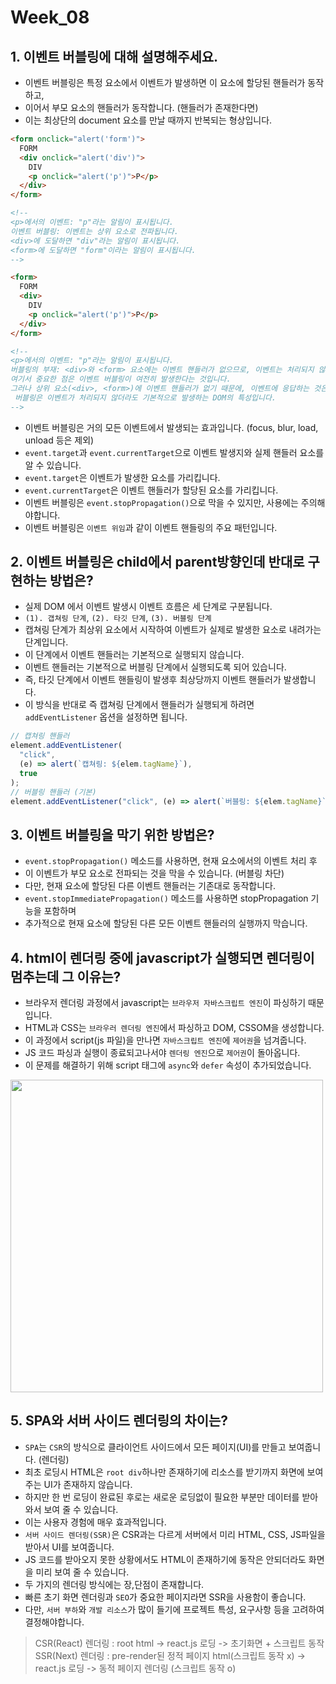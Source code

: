 # Week_08

## 1. 이벤트 버블링에 대해 설명해주세요.

- 이벤트 버블링은 특정 요소에서 이벤트가 발생하면 이 요소에 할당된 핸들러가 동작하고,
- 이어서 부모 요소의 핸들러가 동작합니다. (핸들러가 존재한다면)
- 이는 최상단의 document 요소를 만날 때까지 반복되는 형상입니다.

```html
<form onclick="alert('form')">
  FORM
  <div onclick="alert('div')">
    DIV
    <p onclick="alert('p')">P</p>
  </div>
</form>

<!-- 
<p>에서의 이벤트: "p"라는 알림이 표시됩니다.
이벤트 버블링: 이벤트는 상위 요소로 전파됩니다.
<div>에 도달하면 "div"라는 알림이 표시됩니다.
<form>에 도달하면 "form"이라는 알림이 표시됩니다. 
-->
```

```html
<form>
  FORM
  <div>
    DIV
    <p onclick="alert('p')">P</p>
  </div>
</form>

<!-- 
<p>에서의 이벤트: "p"라는 알림이 표시됩니다.
버블링의 부재: <div>와 <form> 요소에는 이벤트 핸들러가 없으므로, 이벤트는 처리되지 않고 무시됩니다.
여기서 중요한 점은 이벤트 버블링이 여전히 발생한다는 것입니다. 
그러나 상위 요소(<div>, <form>)에 이벤트 핸들러가 없기 때문에, 이벤트에 응답하는 것은 없습니다.
 버블링은 이벤트가 처리되지 않더라도 기본적으로 발생하는 DOM의 특성입니다.
-->
```

- 이벤트 버블링은 거의 모든 이벤트에서 발생되는 효과입니다. (focus, blur, load, unload 등은 제외)
- `event.target`과 `event.currentTarget`으로 이벤트 발생지와 실제 핸들러 요소를 알 수 있습니다.
- `event.target`은 이벤트가 발생한 요소를 가리킵니다.
- `event.currentTarget`은 이벤트 핸들러가 할당된 요소를 가리킵니다.
- 이벤트 버블링은 `event.stopPropagation()`으로 막을 수 있지만, 사용에는 주의해야합니다.
- 이벤트 버블링은 `이벤트 위임`과 같이 이벤트 핸들링의 주요 패턴입니다.

## 2. 이벤트 버블링은 child에서 parent방향인데 반대로 구현하는 방법은?

- 실제 DOM 에서 이벤트 발생시 이벤트 흐름은 세 단계로 구분됩니다.
- `(1). 갭쳐링 단계`, `(2). 타깃 단계`, `(3). 버블링 단계`
- 캡쳐링 단계가 최상위 요소에서 시작하여 이벤트가 실제로 발생한 요소로 내려가는 단계입니다.
- 이 단계에서 이벤트 핸들러는 기본적으로 실행되지 않습니다.
- 이벤트 핸들러는 기본적으로 버블링 단계에서 실행되도록 되어 있습니다.
- 즉, 타깃 단계에서 이벤트 핸들링이 발생후 최상당까지 이벤트 핸들러가 발생합니다.
- 이 방식을 반대로 즉 캡쳐링 단계에서 핸들러가 실행되게 하려면 `addEventListener` 옵션을 설정하면 됩니다.

```js
// 캡쳐링 핸들러
element.addEventListener(
  "click",
  (e) => alert(`캡쳐링: ${elem.tagName}`),
  true
);
// 버블링 핸들러 (기본)
element.addEventListener("click", (e) => alert(`버블링: ${elem.tagName}`));
```

## 3. 이벤트 버블링을 막기 위한 방법은?

- `event.stopPropagation()` 메소드를 사용하면, 현재 요소에서의 이벤트 처리 후
- 이 이벤트가 부모 요소로 전파되는 것을 막을 수 있습니다. (버블링 차단)
- 다만, 현재 요소에 할당된 다른 이벤트 핸들러는 기존대로 동작합니다.
- `event.stopImmediatePropagation()` 메소드를 사용하면 stopPropagation 기능을 포함하며
- 추가적으로 현재 요소에 할당된 다른 모든 이벤트 핸들러의 실행까지 막습니다.

## 4. html이 렌더링 중에 javascript가 실행되면 렌더링이 멈추는데 그 이유는?

- 브라우저 렌더링 과정에서 javascript는 `브라우저 자바스크립트 엔진`이 파싱하기 때문입니다.
- HTML과 CSS는 `브라우러 렌더링 엔진`에서 파싱하고 DOM, CSSOM을 생성합니다.
- 이 과정에서 script(js 파일)을 만나면 `자바스크립트 엔진`에 `제어권`을 넘겨줍니다.
- JS 코드 파싱과 실행이 종료되고나서야 `렌더링 엔진`으로 `제어권`이 돌아옵니다.
- 이 문제를 해결하기 위해 script 태그에 `async`와 `defer` 속성이 추가되었습니다.

<img src="https://velog.velcdn.com/images/sarang_daddy/post/efef4ed4-214d-48a5-a0ef-c7a0908f3bbb/image.png" width="500px">

## 5. SPA와 서버 사이드 렌더링의 차이는?

- `SPA`는 `CSR`의 방식으로 클라이언트 사이드에서 모든 페이지(UI)를 만들고 보여줍니다. (렌더링)
- 최초 로딩시 HTML은 `root div`하나만 존재하기에 리소스를 받기까지 화면에 보여주는 UI가 존재하지 않습니다.
- 하지만 한 번 로딩이 완료된 후로는 새로운 로딩없이 필요한 부분만 데이터를 받아와서 보여 줄 수 있습니다.
- 이는 사용자 경험에 매우 효과적입니다.
- `서버 사이드 렌더링(SSR)`은 CSR과는 다르게 서버에서 미리 HTML, CSS, JS파일을 받아서 UI를 보여줍니다.
- JS 코드를 받아오지 못한 상황에서도 HTML이 존재하기에 동작은 안되더라도 화면을 미리 보여 줄 수 있습니다.
- 두 가지의 렌더링 방식에는 장,단점이 존재합니다.
- 빠른 초기 화면 렌더링과 `SEO`가 중요한 페이지라면 SSR을 사용함이 좋습니다.
- 다만, `서버 부하`와 `개발 리소스`가 많이 들기에 프로젝트 특성, 요구사항 등을 고려하여 결정해야합니다.

> CSR(React) 렌더링 : root html -> react.js 로딩 -> 초기화면 + 스크립트 동작  
> SSR(Next) 렌더링 : pre-render된 정적 페이지 html(스크립트 동작 x) -> react.js 로딩 -> 동적 페이지 렌더링 (스크립트 동작 o)
